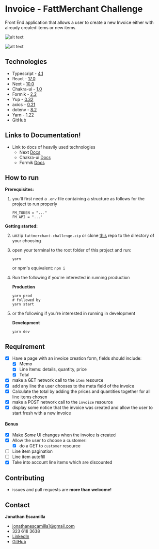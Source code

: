 # Invoice - FattMerchant Challenge

Front End application that allows a user to create a new Invoice either with already created items or new items.

![alt text](https://i.imgur.com/cTQdHyL.png "application")


![alt text](https://i.imgur.com/xP2ky6p.png "lighthouse performance")
## Technologies

- Typescript - [4.1](https://github.com/microsoft/TypeScript)
- React - [17.0](https://github.com/facebook/react)
- Next - [10.0](https://github.com/vercel/next.js)
- Chakra-ui - [1.0](https://github.com/chakra-ui/chakra-ui)
- Formik - [2.2](https://github.com/formium/formik)
- Yup - [0.32](https://github.com/jquense/yup)
- axios - [0.21](https://github.com/axios/axios)
- dotenv - [8.2](https://github.com/motdotla/dotenv)
- Yarn - [1.22](https://github.com/yarnpkg/yarn)
- GitHub

## Links to Documentation!

- Link to docs of heavily used technologies
  - Next [Docs](https://nextjs.org/docs)
  - Chakra-ui [Docs](https://chakra-ui.com/)
  - Formik [Docs](https://formik.org/docs/overview)

## How to run

**Prerequisites:**

1. you'll first need a `.env` file containing a structure as follows for the project to run properly

   ```.env
   FM_TOKEN = "..."
   FM_API = "..."
   ```

**Getting started:**

2. unzip `fattmerchant-challenge.zip` or clone [this](https://github.com/jonescamilla/fattmerchant) repo to the directory of your choosing
3. open your terminal to the root folder of this project and run:

   ```shell
   yarn
   ```

   or npm's equivalent: `npm i`

4. Run the following if you're interested in running production

   **Production**

   ```shell
   yarn prod
   # followed by
   yarn start
   ```

5. or the following if you're interested in running in development

   **Development**

   ```shell
   yarn dev
   ```

## Requirement

- [x] Have a page with an invoice creation form, fields should include:
  - [x] Memo
  - [x] Line Items: details, quantity, price
  - [x] Total
- [x] make a GET network call to the `item` resource
- [x] add any line the user chooses to the meta field of the invoice
- [x] Calculate the total by adding the prices and quantities together for all line items chosen
- [x] make a POST network call to the `invoice` resource
- [x] display some notice that the invoice was created and allow the user to start fresh with a new invoice

#### Bonus

- [x] Make _Some_ UI changes when the invoice is created
- [x] Allow the user to choose a customer:
  - [x] do a GET to `customer` resource
- [ ] Line item pagination
- [ ] Line item autofill
- [x] Take into account line items which are discounted

## Contributing

- issues and pull requests are **more than welcome!**

## Contact

**Jonathan Escamilla**

- jonathanescamilla1@gmail.com
- 323 618 3638
- [LinkedIn](https://www.linkedin.com/in/jon-escamilla/)
- [GitHub](https://github.com/jonescamilla)
